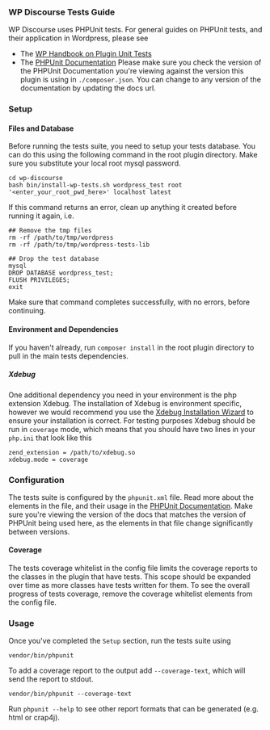 ### WP Discourse Tests Guide

WP Discourse uses PHPUnit tests. For general guides on PHPUnit tests, and their application in Wordpress, please see
- The [WP Handbook on Plugin Unit Tests](https://make.wordpress.org/cli/handbook/misc/plugin-unit-tests/)
- The [PHPUnit Documentation](https://phpunit.readthedocs.io)
Please make sure you check the version of the PHPUnit Documentation you're viewing against the version this plugin is using in ``./composer.json``. You can change to any version of the documentation by updating the docs url.

### Setup

#### Files and Database

Before running the tests suite, you need to setup your tests database. You can do this using the following command in the root plugin directory. Make sure you substitute your local root mysql password.

```
cd wp-discourse
bash bin/install-wp-tests.sh wordpress_test root '<enter_your_root_pwd_here>' localhost latest
```
If this command returns an error, clean up anything it created before running it again, i.e. 
```
## Remove the tmp files
rm -rf /path/to/tmp/wordpress
rm -rf /path/to/tmp/wordpress-tests-lib

## Drop the test database
mysql
DROP DATABASE wordpress_test;
FLUSH PRIVILEGES;
exit
```
Make sure that command completes successfully, with no errors, before continuing.

#### Environment and Dependencies

If you haven't already, run ``composer install`` in the root plugin directory to pull in the main tests dependencies. 

##### Xdebug

One additional dependency you need in your environment is the php extension Xdebug. The installation of Xdebug is environment specific, however we would recommend you use the [Xdebug Installation Wizard](https://xdebug.org/wizard) to ensure your installation is correct. For testing purposes Xdebug should be run in ``coverage`` mode, which means that you should have two lines in your ``php.ini`` that look like this

```
zend_extension = /path/to/xdebug.so
xdebug.mode = coverage
```

### Configuration

The tests suite is configured by the ``phpunit.xml`` file. Read more about the elements in the file, and their usage in the [PHPUnit Documentation](https://phpunit.readthedocs.io). Make sure you're viewing the version of the docs that matches the version of PHPUnit being used here, as the elements in that file change significantly between versions.

#### Coverage

The tests coverage whitelist in the config file limits the coverage reports to the classes in the plugin that have tests. This scope should be expanded over time as more classes have tests written for them. To see the overall progress of tests coverage, remove the coverage whitelist elements from the config file.

### Usage

Once you've completed the ``Setup`` section, run the tests suite using

```
vendor/bin/phpunit
```

To add a coverage report to the output add ``--coverage-text``, which will send the report to stdout. 

```
vendor/bin/phpunit --coverage-text
```

Run ``phpunit --help`` to see other report formats that can be generated (e.g. html or crap4j).




